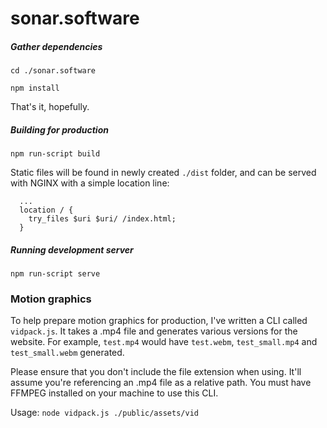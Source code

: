 # sonar.software
##### Gather dependencies

```shell
cd ./sonar.software
```

```shell
npm install
```

That's it, hopefully.

##### Building for production

```shell
npm run-script build
```

Static files will be found in newly created `./dist` folder, and can be served with NGINX with a simple location line:

```nginx
  ...
  location / {
    try_files $uri $uri/ /index.html;
  }
```

##### Running development server

```shell
npm run-script serve
```

### Motion graphics

To help prepare motion graphics for production, I've written a CLI called `vidpack.js`. It takes a .mp4 file and generates various versions for the website. For example, `test.mp4` would have `test.webm`, `test_small.mp4` and `test_small.webm` generated.

Please ensure that you don't include the file extension when using. It'll assume you're referencing an .mp4 file as a relative path. You must have FFMPEG installed on your machine to use this CLI.

Usage: `node vidpack.js ./public/assets/vid`